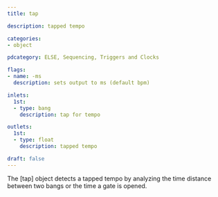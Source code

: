 ```yaml
---
title: tap

description: tapped tempo

categories:
- object

pdcategory: ELSE, Sequencing, Triggers and Clocks

flags:
- name: -ms
  description: sets output to ms (default bpm)

inlets:
  1st:
  - type: bang
    description: tap for tempo

outlets:
  1st:
  - type: float
    description: tapped tempo

draft: false
---
```


The [tap] object detects a tapped tempo by analyzing the time distance between two bangs or the time a gate is opened.

